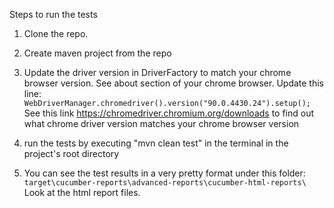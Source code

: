 Steps to run the tests

1) Clone the repo.
2) Create maven project from the repo
3) Update the driver version in DriverFactory to match your chrome browser version. See about section of your chrome 
browser. 
Update this line: `WebDriverManager.chromedriver().version("90.0.4430.24").setup();`
See this link https://chromedriver.chromium.org/downloads to find out what chrome driver version matches your chrome 
browser version

4) run the tests by executing "mvn clean test" in the terminal in the project's root directory
5) You can see the test results in a very pretty format under this folder: 
`target\cucumber-reports\advanced-reports\cucumber-html-reports\`
Look at the html report files.
